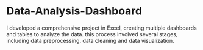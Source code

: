 # Data-Analysis-Dashboard
I developed a comprehensive project in Excel, creating multiple dashboards and tables to analyze the data. this process involved several stages, including data preprocessing, data cleaning and data visualization.
